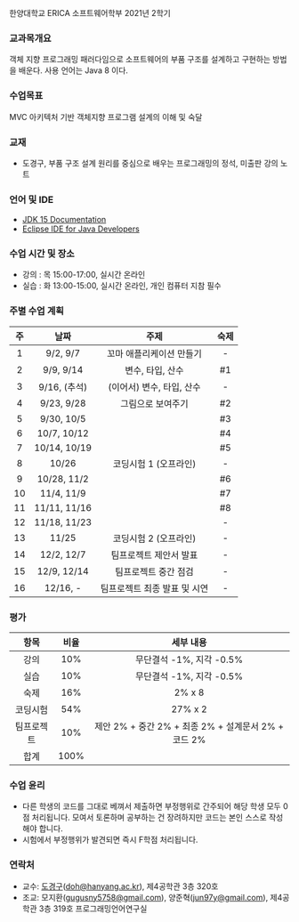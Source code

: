 한양대학교 ERICA 소프트웨어학부 2021년 2학기

### 교과목개요

객체 지향 프로그래밍 패러다임으로 소프트웨어의 부품 구조를 설계하고 구현하는 방법을 배운다.
사용 언어는 Java 8 이다.

### 수업목표

MVC 아키텍처 기반 객체지향 프로그램 설계의 이해 및 숙달

### 교재
- 도경구, 부품 구조 설계 원리를 중심으로 배우는 프로그래밍의 정석, 미출판 강의 노트

### 언어 및 IDE
- [JDK 15 Documentation](https://docs.oracle.com/en/java/javase/15/index.html)
- [Eclipse IDE for Java Developers](https://www.eclipse.org/downloads/)

### 수업 시간 및 장소

- 강의 : 목 15:00-17:00, 실시간 온라인 
- 실습 : 화 13:00-15:00, 실시간 온라인, 개인 컴퓨터 지참 필수


### 주별 수업 계획

| 주 | 날짜 | 주제 |  숙제 |
|:----:|:-----:|:-----:|:-----:|
|  1 | 9/2, 9/7 | 꼬마 애플리케이션 만들기  |  - |
|  2 | 9/9, 9/14 | 변수, 타입, 산수 | #1 |
|  3 | 9/16, (추석) | (이어서) 변수, 타입, 산수 |  - |
|  4 | 9/23, 9/28 | 그림으로 보여주기 |  #2 |
|  5 | 9/30, 10/5 |  |  #3 |
|  6 | 10/7, 10/12 |  |  #4 |
|  7 | 10/14, 10/19 |  |  #5 |
|  8 | 10/26 | 코딩시험 1 (오프라인) | - |
|  9 | 10/28, 11/2 |  |  #6 |
| 10 | 11/4, 11/9 |  | #7 |
| 11 | 11/11, 11/16 |  | #8 |
| 12 | 11/18, 11/23 |  | - |
| 13 | 11/25 | 코딩시험 2 (오프라인) | - |
| 14 | 12/2, 12/7 | 팀프로젝트 제안서 발표 | - |
| 15 | 12/9, 12/14  | 팀프로젝트 중간 점검 | - |
| 16 | 12/16, - | 팀프로젝트 최종 발표 및 시연 | - |   

### 평가

| 항목 | 비율 | 세부 내용 |
|:---:|:---:|:---:|
| 강의 | 10% | 무단결석 -1%, 지각 -0.5% |
| 실습 | 10% | 무단결석 -1%, 지각 -0.5% |
| 숙제 | 16% | 2% x 8 |
| 코딩시험 | 54% | 27% x 2 |
| 팀프로젝트 | 10% | 제안 2% + 중간 2% + 최종 2% + 설계문서 2% + 코드 2% |
| 합계 | 100% |  |

### 수업 윤리
- 다른 학생의 코드를 그대로 베껴서 제출하면 부정행위로 간주되어 해당 학생 모두 0점 처리됩니다. 모여서 토론하며 공부하는 건 장려하지만 코드는 본인 스스로 작성해야 합니다.
- 시험에서 부정행위가 발견되면 즉시 F학점 처리됩니다.

### 연락처

- 교수: [도경구](http://doggzone.github.io/home)(doh@hanyang.ac.kr), 제4공학관 3층 320호
- 조교: 모지환(gugusny5758@gmail.com), 양준혁(jun97y@gmail.com), 제4공학관 3층 319호 프로그래밍언어연구실

